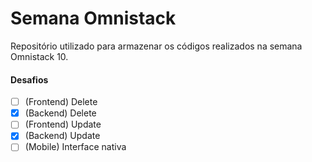 # Semana Omnistack

Repositório utilizado para armazenar os códigos realizados na semana Omnistack 10.

#### Desafios

- [ ] (Frontend) Delete
- [x] (Backend)  Delete
- [ ] (Frontend) Update
- [x] (Backend)  Update
- [ ] (Mobile)   Interface nativa
